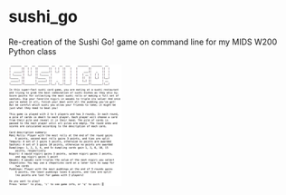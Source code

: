 # sushi_go
Re-creation of the Sushi Go! game on command line for my MIDS W200 Python class

<img src="https://github.com/katieymo/sushi_go/blob/master/splash_screen.png" width=200>
